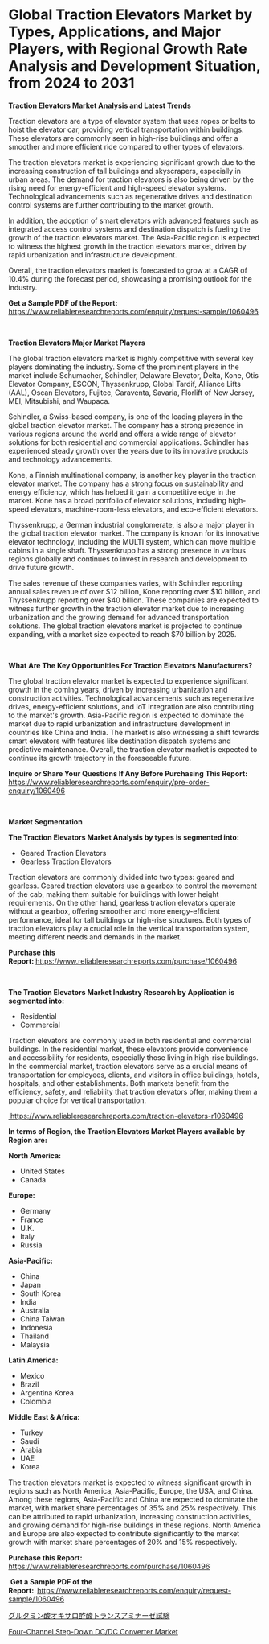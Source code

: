 <p><h1>Global Traction Elevators Market by Types, Applications, and Major Players, with Regional Growth Rate Analysis and Development Situation, from 2024 to 2031</h1></p><p><strong>Traction Elevators Market Analysis and Latest Trends</strong></p>
<p><p>Traction elevators are a type of elevator system that uses ropes or belts to hoist the elevator car, providing vertical transportation within buildings. These elevators are commonly seen in high-rise buildings and offer a smoother and more efficient ride compared to other types of elevators.</p><p>The traction elevators market is experiencing significant growth due to the increasing construction of tall buildings and skyscrapers, especially in urban areas. The demand for traction elevators is also being driven by the rising need for energy-efficient and high-speed elevator systems. Technological advancements such as regenerative drives and destination control systems are further contributing to the market growth.</p><p>In addition, the adoption of smart elevators with advanced features such as integrated access control systems and destination dispatch is fueling the growth of the traction elevators market. The Asia-Pacific region is expected to witness the highest growth in the traction elevators market, driven by rapid urbanization and infrastructure development.</p><p>Overall, the traction elevators market is forecasted to grow at a CAGR of 10.4% during the forecast period, showcasing a promising outlook for the industry.</p></p>
<p><strong>Get a Sample PDF of the Report:&nbsp;</strong> <a href="https://www.reliableresearchreports.com/enquiry/request-sample/1060496">https://www.reliableresearchreports.com/enquiry/request-sample/1060496</a></p>
<p>&nbsp;</p>
<p><strong>Traction Elevators Major Market Players</strong></p>
<p><p>The global traction elevators market is highly competitive with several key players dominating the industry. Some of the prominent players in the market include Schumacher, Schindler, Delaware Elevator, Delta, Kone, Otis Elevator Company, ESCON, Thyssenkrupp, Global Tardif, Alliance Lifts (AAL), Oscan Elevators, Fujitec, Garaventa, Savaria, Florlift of New Jersey, MEI, Mitsubishi, and Waupaca.</p><p>Schindler, a Swiss-based company, is one of the leading players in the global traction elevator market. The company has a strong presence in various regions around the world and offers a wide range of elevator solutions for both residential and commercial applications. Schindler has experienced steady growth over the years due to its innovative products and technology advancements.</p><p>Kone, a Finnish multinational company, is another key player in the traction elevator market. The company has a strong focus on sustainability and energy efficiency, which has helped it gain a competitive edge in the market. Kone has a broad portfolio of elevator solutions, including high-speed elevators, machine-room-less elevators, and eco-efficient elevators.</p><p>Thyssenkrupp, a German industrial conglomerate, is also a major player in the global traction elevator market. The company is known for its innovative elevator technology, including the MULTI system, which can move multiple cabins in a single shaft. Thyssenkrupp has a strong presence in various regions globally and continues to invest in research and development to drive future growth.</p><p>The sales revenue of these companies varies, with Schindler reporting annual sales revenue of over $12 billion, Kone reporting over $10 billion, and Thyssenkrupp reporting over $40 billion. These companies are expected to witness further growth in the traction elevator market due to increasing urbanization and the growing demand for advanced transportation solutions. The global traction elevators market is projected to continue expanding, with a market size expected to reach $70 billion by 2025.</p></p>
<p>&nbsp;</p>
<p><strong>What Are The Key Opportunities For Traction Elevators Manufacturers?</strong></p>
<p><p>The global traction elevator market is expected to experience significant growth in the coming years, driven by increasing urbanization and construction activities. Technological advancements such as regenerative drives, energy-efficient solutions, and IoT integration are also contributing to the market's growth. Asia-Pacific region is expected to dominate the market due to rapid urbanization and infrastructure development in countries like China and India. The market is also witnessing a shift towards smart elevators with features like destination dispatch systems and predictive maintenance. Overall, the traction elevator market is expected to continue its growth trajectory in the foreseeable future.</p></p>
<p><strong>Inquire or Share Your Questions If Any Before Purchasing This Report:</strong> <a href="https://www.reliableresearchreports.com/enquiry/pre-order-enquiry/1060496">https://www.reliableresearchreports.com/enquiry/pre-order-enquiry/1060496</a></p>
<p>&nbsp;</p>
<p><strong>Market Segmentation</strong></p>
<p><strong>The Traction Elevators Market Analysis by types is segmented into:</strong></p>
<p><ul><li>Geared Traction Elevators</li><li>Gearless Traction Elevators</li></ul></p>
<p><p>Traction elevators are commonly divided into two types: geared and gearless. Geared traction elevators use a gearbox to control the movement of the cab, making them suitable for buildings with lower height requirements. On the other hand, gearless traction elevators operate without a gearbox, offering smoother and more energy-efficient performance, ideal for tall buildings or high-rise structures. Both types of traction elevators play a crucial role in the vertical transportation system, meeting different needs and demands in the market.</p></p>
<p><strong>Purchase this Report:&nbsp;</strong><a href="https://www.reliableresearchreports.com/purchase/1060496">https://www.reliableresearchreports.com/purchase/1060496</a></p>
<p>&nbsp;</p>
<p><strong>The Traction Elevators Market Industry Research by Application is segmented into:</strong></p>
<p><ul><li>Residential</li><li>Commercial</li></ul></p>
<p><p>Traction elevators are commonly used in both residential and commercial buildings. In the residential market, these elevators provide convenience and accessibility for residents, especially those living in high-rise buildings. In the commercial market, traction elevators serve as a crucial means of transportation for employees, clients, and visitors in office buildings, hotels, hospitals, and other establishments. Both markets benefit from the efficiency, safety, and reliability that traction elevators offer, making them a popular choice for vertical transportation.</p></p>
<p><a href="https://www.reliableresearchreports.com/traction-elevators-r1060496">&nbsp;https://www.reliableresearchreports.com/traction-elevators-r1060496</a></p>
<p><strong>In terms of Region, the Traction Elevators Market Players available by Region are:</strong></p>
<p>
    <p> <strong> North America: </strong>
        <ul>
            <li>United States</li>
            <li>Canada</li>
        </ul>
        </p> 
    <p> <strong> Europe: </strong>
        <ul>
            <li>Germany</li>
            <li>France</li>
            <li>U.K.</li>
            <li>Italy</li>
            <li>Russia</li>
        </ul>
        </p> 
    <p> <strong> Asia-Pacific: </strong>
        <ul>
            <li>China</li>
            <li>Japan</li>
            <li>South Korea</li>
            <li>India</li>
            <li>Australia</li>
            <li>China Taiwan</li>
            <li>Indonesia</li>
            <li>Thailand</li>
            <li>Malaysia</li>
        </ul>
        </p> 
    <p> <strong> Latin America: </strong>
        <ul>
            <li>Mexico</li>
            <li>Brazil</li>
            <li>Argentina Korea</li>
            <li>Colombia</li>
        </ul>
        </p> 
    <p> <strong> Middle East & Africa: </strong>
        <ul>
            <li>Turkey</li>
            <li>Saudi</li>
            <li>Arabia</li>
            <li>UAE</li>
            <li>Korea</li>
        </ul>
    </p>
    </p>
<p><p>The traction elevators market is expected to witness significant growth in regions such as North America, Asia-Pacific, Europe, the USA, and China. Among these regions, Asia-Pacific and China are expected to dominate the market, with market share percentages of 35% and 25% respectively. This can be attributed to rapid urbanization, increasing construction activities, and growing demand for high-rise buildings in these regions. North America and Europe are also expected to contribute significantly to the market growth with market share percentages of 20% and 15% respectively.</p></p>
<p><strong>Purchase this Report: </strong><a href="https://www.reliableresearchreports.com/purchase/1060496">https://www.reliableresearchreports.com/purchase/1060496</a></p>
<p>&nbsp;<strong>Get a Sample PDF of the Report:&nbsp;&nbsp;</strong><a href="https://www.reliableresearchreports.com/enquiry/request-sample/1060496">https://www.reliableresearchreports.com/enquiry/request-sample/1060496</a></p>
<p><strong></strong></p>
<p><p><a href="https://github.com/KaydenJohns1964/Market-Research-Report-List-1/blob/main/478229390767.md">グルタミン酸オキサロ酢酸トランスアミナーゼ試験</a></p><p><a href="https://github.com/MyrtisWest1/Market-Research-Report-List-1/blob/main/four-channel-step-down-dcdc-converter-market.md">Four-Channel Step-Down DC/DC Converter Market</a></p></p>